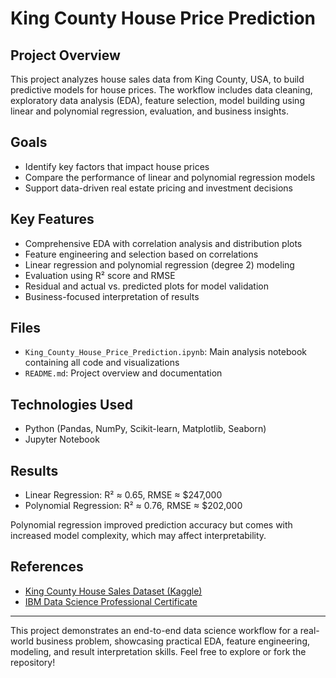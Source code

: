 # King County House Price Prediction

## Project Overview

This project analyzes house sales data from King County, USA, to build predictive models for house prices. The workflow includes data cleaning, exploratory data analysis (EDA), feature selection, model building using linear and polynomial regression, evaluation, and business insights.

## Goals

- Identify key factors that impact house prices
- Compare the performance of linear and polynomial regression models
- Support data-driven real estate pricing and investment decisions

## Key Features

- Comprehensive EDA with correlation analysis and distribution plots
- Feature engineering and selection based on correlations
- Linear regression and polynomial regression (degree 2) modeling
- Evaluation using R² score and RMSE
- Residual and actual vs. predicted plots for model validation
- Business-focused interpretation of results

## Files

- `King_County_House_Price_Prediction.ipynb`: Main analysis notebook containing all code and visualizations
- `README.md`: Project overview and documentation

## Technologies Used

- Python (Pandas, NumPy, Scikit-learn, Matplotlib, Seaborn)
- Jupyter Notebook

## Results

- Linear Regression: R² ≈ 0.65, RMSE ≈ \$247,000
- Polynomial Regression: R² ≈ 0.76, RMSE ≈ \$202,000

Polynomial regression improved prediction accuracy but comes with increased model complexity, which may affect interpretability.

## References

- [King County House Sales Dataset (Kaggle)](https://www.kaggle.com/datasets/harlfoxem/housesalesprediction)
- [IBM Data Science Professional Certificate](https://www.coursera.org/professional-certificates/ibm-data-science)

---

This project demonstrates an end-to-end data science workflow for a real-world business problem, showcasing practical EDA, feature engineering, modeling, and result interpretation skills. Feel free to explore or fork the repository!
